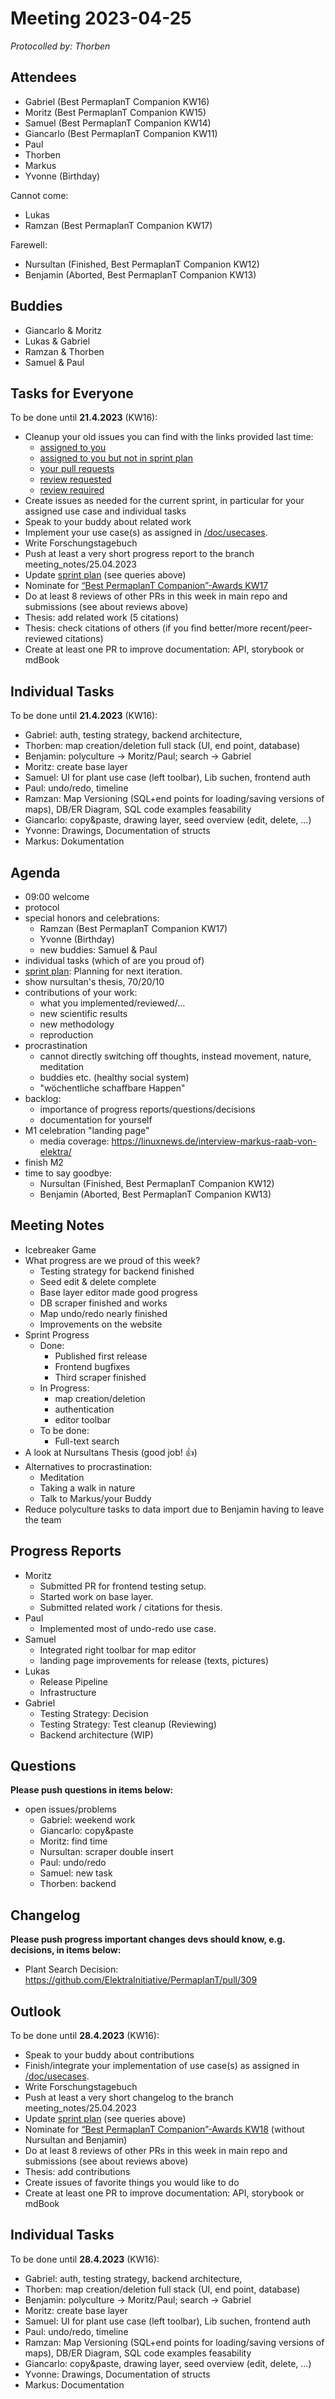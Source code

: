 # Meeting 2023-04-25

_Protocolled by: Thorben_

## Attendees

- Gabriel (Best PermaplanT Companion KW16)
- Moritz (Best PermaplanT Companion KW15)
- Samuel (Best PermaplanT Companion KW14)
- Giancarlo (Best PermaplanT Companion KW11)
- Paul
- Thorben
- Markus
- Yvonne (Birthday)

Cannot come:

- Lukas
- Ramzan (Best PermaplanT Companion KW17)

Farewell:

- Nursultan (Finished, Best PermaplanT Companion KW12)
- Benjamin (Aborted, Best PermaplanT Companion KW13)

## Buddies

- Giancarlo & Moritz
- Lukas & Gabriel
- Ramzan & Thorben
- Samuel & Paul

## Tasks for Everyone

To be done until **21.4.2023** (KW16):

- Cleanup your old issues you can find with the links provided last time:
  - [assigned to you](https://github.com/ElektraInitiative/PermaplanT/issues?q=is%3Aopen+assignee%3A%40me)
  - [assigned to you but not in sprint plan](https://github.com/ElektraInitiative/PermaplanT/issues?q=is%3Aopen+assignee%3A%40me+no:project)
  - [your pull requests](https://github.com/ElektraInitiative/PermaplanT/pulls/@me)
  - [review requested](https://github.com/ElektraInitiative/PermaplanT/pulls/review-requested/@me)
  - [review required](https://github.com/ElektraInitiative/PermaplanT/pulls?q=is%3Apr+review%3Arequired+is%3Aopen+)
- Create issues as needed for the current sprint, in particular for your assigned use case and individual tasks
- Speak to your buddy about related work
- Implement your use case(s) as assigned in [/doc/usecases](/doc/usecases).
- Write Forschungstagebuch
- Push at least a very short progress report to the branch meeting_notes/25.04.2023
- Update [sprint plan](https://github.com/orgs/ElektraInitiative/projects/4/) (see queries above)
- Nominate for [“Best PermaplanT Companion”-Awards KW17](https://nextcloud.markus-raab.org/nextcloud/index.php/apps/polls/vote/14)
- Do at least 8 reviews of other PRs in this week in main repo and submissions (see about reviews above)
- Thesis: add related work (5 citations)
- Thesis: check citations of others (if you find better/more recent/peer-reviewed citations)
- Create at least one PR to improve documentation: API, storybook or mdBook

## Individual Tasks

To be done until **21.4.2023** (KW16):

- Gabriel: auth, testing strategy, backend architecture,
- Thorben: map creation/deletion full stack (UI, end point, database)
- Benjamin: polyculture -> Moritz/Paul; search -> Gabriel
- Moritz: create base layer
- Samuel: UI for plant use case (left toolbar), Lib suchen, frontend auth
- Paul: undo/redo, timeline
- Ramzan: Map Versioning (SQL+end points for loading/saving versions of maps), DB/ER Diagram, SQL code examples feasability
- Giancarlo: copy&paste, drawing layer, seed overview (edit, delete, ...)
- Yvonne: Drawings, Documentation of structs
- Markus: Dokumentation

## Agenda

- 09:00 welcome
- protocol
- special honors and celebrations:
  - Ramzan (Best PermaplanT Companion KW17)
  - Yvonne (Birthday)
  - new buddies: Samuel & Paul
- individual tasks (which of are you proud of)
- [sprint plan](https://github.com/orgs/ElektraInitiative/projects/4/): Planning for next iteration.
- show nursultan's thesis, 70/20/10
- contributions of your work:
  - what you implemented/reviewed/...
  - new scientific results
  - new methodology
  - reproduction
- procrastination
  - cannot directly switching off thoughts, instead movement, nature, meditation
  - buddies etc. (healthy social system)
  - "wöchentliche schaffbare Happen"
- backlog:
  - importance of progress reports/questions/decisions
  - documentation for yourself
- M1 celebration "landing page"
  - media coverage: https://linuxnews.de/interview-markus-raab-von-elektra/
- finish M2
- time to say goodbye:
  - Nursultan (Finished, Best PermaplanT Companion KW12)
  - Benjamin (Aborted, Best PermaplanT Companion KW13)

## Meeting Notes

- Icebreaker Game
- What progress are we proud of this week?
  - Testing strategy for backend finished
  - Seed edit & delete complete
  - Base layer editor made good progress
  - DB scraper finished and works
  - Map undo/redo nearly finished
  - Improvements on the website
- Sprint Progress
  - Done:
    - Published first release
    - Frontend bugfixes
    - Third scraper finished
  - In Progress:
    - map creation/deletion
    - authentication
    - editor toolbar
  - To be done:
    - Full-text search
- A look at Nursultans Thesis (good job! 👍)
- Alternatives to procrastination:
  - Meditation
  - Taking a walk in nature
  - Talk to Markus/your Buddy
- Reduce polyculture tasks to data import due to Benjamin having to leave the team

## Progress Reports

- Moritz
  - Submitted PR for frontend testing setup.
  - Started work on base layer.
  - Submitted related work / citations for thesis.
- Paul
  - Implemented most of undo-redo use case.
- Samuel
  - Integrated right toolbar for map editor
  - landing page improvements for release (texts, pictures)
- Lukas
  - Release Pipeline
  - Infrastructure
- Gabriel
  - Testing Strategy: Decision
  - Testing Strategy: Test cleanup (Reviewing)
  - Backend architecture (WIP)

## Questions

**Please push questions in items below:**

- open issues/problems
  - Gabriel: weekend work
  - Giancarlo: copy&paste
  - Moritz: find time
  - Nursultan: scraper double insert
  - Paul: undo/redo
  - Samuel: new task
  - Thorben: backend

## Changelog

**Please push progress important changes devs should know, e.g. decisions, in items below:**

- Plant Search Decision: https://github.com/ElektraInitiative/PermaplanT/pull/309

## Outlook

To be done until **28.4.2023** (KW16):

- Speak to your buddy about contributions
- Finish/integrate your implementation of use case(s) as assigned in [/doc/usecases](/doc/usecases).
- Write Forschungstagebuch
- Push at least a very short changelog to the branch meeting_notes/25.04.2023
- Update [sprint plan](https://github.com/orgs/ElektraInitiative/projects/4/) (see queries above)
- Nominate for [“Best PermaplanT Companion”-Awards KW18](https://nextcloud.markus-raab.org/nextcloud/index.php/apps/polls/vote/15) (without Nursultan and Benjamin)
- Do at least 8 reviews of other PRs in this week in main repo and submissions (see about reviews above)
- Thesis: add contributions
- Create issues of favorite things you would like to do
- Create at least one PR to improve documentation: API, storybook or mdBook

## Individual Tasks

To be done until **28.4.2023** (KW16):

- Gabriel: auth, testing strategy, backend architecture,
- Thorben: map creation/deletion full stack (UI, end point, database)
- Benjamin: polyculture -> Moritz/Paul; search -> Gabriel
- Moritz: create base layer
- Samuel: UI for plant use case (left toolbar), Lib suchen, frontend auth
- Paul: undo/redo, timeline
- Ramzan: Map Versioning (SQL+end points for loading/saving versions of maps), DB/ER Diagram, SQL code examples feasability
- Giancarlo: copy&paste, drawing layer, seed overview (edit, delete, ...)
- Yvonne: Drawings, Documentation of structs
- Markus: Documentation
